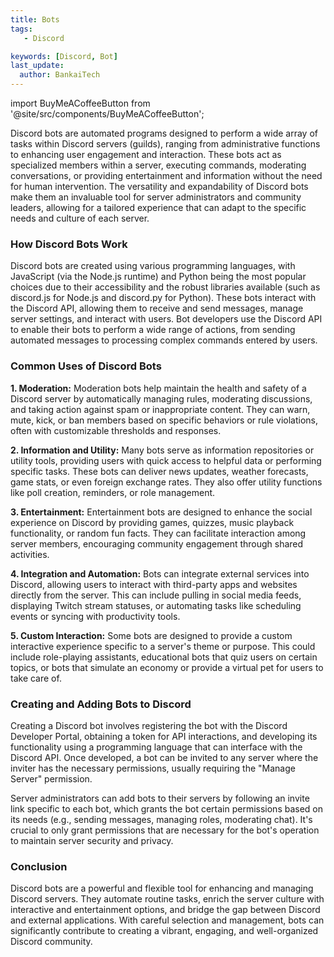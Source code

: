 ```yaml
---
title: Bots
tags:
   - Discord

keywords: [Discord, Bot]
last_update:
  author: BankaiTech
---
```

import BuyMeACoffeeButton from '@site/src/components/BuyMeACoffeeButton';


Discord bots are automated programs designed to perform a wide array of tasks within Discord servers (guilds), ranging from administrative functions to enhancing user engagement and interaction. These bots act as specialized members within a server, executing commands, moderating conversations, or providing entertainment and information without the need for human intervention. The versatility and expandability of Discord bots make them an invaluable tool for server administrators and community leaders, allowing for a tailored experience that can adapt to the specific needs and culture of each server.

### **How Discord Bots Work**

Discord bots are created using various programming languages, with JavaScript (via the Node.js runtime) and Python being the most popular choices due to their accessibility and the robust libraries available (such as discord.js for Node.js and discord.py for Python). These bots interact with the Discord API, allowing them to receive and send messages, manage server settings, and interact with users. Bot developers use the Discord API to enable their bots to perform a wide range of actions, from sending automated messages to processing complex commands entered by users.

### **Common Uses of Discord Bots**

**1. Moderation:**
Moderation bots help maintain the health and safety of a Discord server by automatically managing rules, moderating discussions, and taking action against spam or inappropriate content. They can warn, mute, kick, or ban members based on specific behaviors or rule violations, often with customizable thresholds and responses.

**2. Information and Utility:**
Many bots serve as information repositories or utility tools, providing users with quick access to helpful data or performing specific tasks. These bots can deliver news updates, weather forecasts, game stats, or even foreign exchange rates. They also offer utility functions like poll creation, reminders, or role management.

**3. Entertainment:**
Entertainment bots are designed to enhance the social experience on Discord by providing games, quizzes, music playback functionality, or random fun facts. They can facilitate interaction among server members, encouraging community engagement through shared activities.

**4. Integration and Automation:**
Bots can integrate external services into Discord, allowing users to interact with third-party apps and websites directly from the server. This can include pulling in social media feeds, displaying Twitch stream statuses, or automating tasks like scheduling events or syncing with productivity tools.

**5. Custom Interaction:**
Some bots are designed to provide a custom interactive experience specific to a server's theme or purpose. This could include role-playing assistants, educational bots that quiz users on certain topics, or bots that simulate an economy or provide a virtual pet for users to take care of.

### **Creating and Adding Bots to Discord**

Creating a Discord bot involves registering the bot with the Discord Developer Portal, obtaining a token for API interactions, and developing its functionality using a programming language that can interface with the Discord API. Once developed, a bot can be invited to any server where the inviter has the necessary permissions, usually requiring the "Manage Server" permission.

Server administrators can add bots to their servers by following an invite link specific to each bot, which grants the bot certain permissions based on its needs (e.g., sending messages, managing roles, moderating chat). It's crucial to only grant permissions that are necessary for the bot's operation to maintain server security and privacy.

### **Conclusion**

Discord bots are a powerful and flexible tool for enhancing and managing Discord servers. They automate routine tasks, enrich the server culture with interactive and entertainment options, and bridge the gap between Discord and external applications. With careful selection and management, bots can significantly contribute to creating a vibrant, engaging, and well-organized Discord community.

<BuyMeACoffeeButton />
